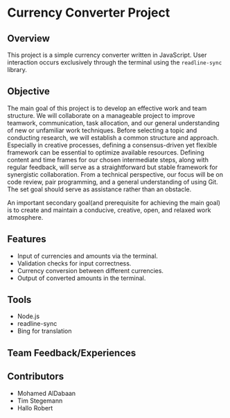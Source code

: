 # Currency Converter Project

## Overview

This project is a simple currency converter written in JavaScript. User interaction occurs exclusively through the terminal using the `readline-sync` library.


## Objective

The main goal of this project is to develop an effective work and team structure. We will collaborate on a manageable project to improve teamwork, communication, task allocation, and our general understanding of new or unfamiliar work techniques.
Before selecting a topic and conducting research, we will establish a common structure and approach. 
Especially in creative processes, defining a consensus-driven yet flexible framework can be essential to optimize available resources.
Defining content and time frames for our chosen intermediate steps, along with regular feedback, will serve as a straightforward but stable framework for synergistic collaboration.
From a technical perspective, our focus will be on code review, pair programming, and a general understanding of using Git. The set goal should serve as assistance rather than an obstacle.

An important secondary goal(and prerequisite for achieving the main goal) is to create and maintain a conducive, creative, open, and relaxed work atmosphere.


## Features

- Input of currencies and amounts via the terminal.
- Validation checks for input correctness.
- Currency conversion between different currencies.
- Output of converted amounts in the terminal.

## Tools

- Node.js
- readline-sync
- Bing for translation

## Team Feedback/Experiences




## Contributors

- Mohamed AlDabaan
- Tim Stegemann
- Hallo Robert
